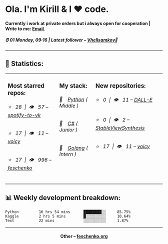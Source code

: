 
<h1>Ola. I'm Kirill & I ❤️ code.</h1>
<h4>Currently i work at private orders but i always open for cooperation | Write to me: <a href="mailto:swipduces@yandex.com">Email <img src="https://camo.githubusercontent.com/5bf17041186bbc591a286709593ee76baf2e4711/68747470733a2f2f6564656e742e6769746875622e696f2f537570657254696e7949636f6e732f696d616765732f7376672f676d61696c2e737667" width="10"></a></h4>
<h5>⏰ 01 Monday, 09:16 | Latest follower – <a href="https://github.com/Vhellsamkov/" target="_blank">Vhellsamkov</a>👋</h5>
<hr>
<h2>📝 Statistics: </h2>
<table>
  <tr>
    <td valign="top">
      <h3>Most starred repos: </h3>
            <h6>⭐️&nbsp;&nbsp;&nbsp;28&nbsp;&nbsp;|&nbsp;&nbsp;👁&nbsp;&nbsp;&nbsp;57 – <a href='https://github.com/feschenko/spotify-to-vk'>spotify-to-vk</a></h6> 
      <h6>⭐️&nbsp;&nbsp;&nbsp;17&nbsp;&nbsp;|&nbsp;&nbsp;👁&nbsp;&nbsp;&nbsp;11 – <a href='https://github.com/feschenko/voicy'>voicy</a></h6> 
      <h6>⭐️&nbsp;&nbsp;&nbsp;17&nbsp;&nbsp;|&nbsp;&nbsp;👁&nbsp;&nbsp;&nbsp;996 – <a href='https://github.com/feschenko/feschenko'>feschenko</a></h6> 
    </td>
    <td valign="top">
      <h3>My stack: </h3>
      <h6>📔&emsp;<a href="https://github.com/feschenko?tab=repositories&q=&type=&language=python">Python</a> ( Middle )</h6>
      <h6>📗&emsp;<a href="https://github.com/feschenko?tab=repositories&q=&type=&language=c%23">C#</a> ( Junior )</h6>
      <h6>📘&emsp;<a href="https://github.com/feschenko?tab=repositories&q=&type=&language=go">Golang</a> ( Intern )</h6>
      </td>
     <td valign="top">
      <h3>New repositories: </h3>
           <h6>⭐️&nbsp;&nbsp;&nbsp;0&nbsp;&nbsp;|&nbsp;&nbsp;👁&nbsp;&nbsp;&nbsp;11 – <a href='https://github.com/feschenko/DALL-E'>DALL-E</a></h6> 
      <h6>⭐️&nbsp;&nbsp;&nbsp;0&nbsp;&nbsp;|&nbsp;&nbsp;👁&nbsp;&nbsp;&nbsp;2 – <a href='https://github.com/feschenko/StableViewSynthesis'>StableViewSynthesis</a></h6> 
      <h6>⭐️&nbsp;&nbsp;&nbsp;17&nbsp;&nbsp;|&nbsp;&nbsp;👁&nbsp;&nbsp;&nbsp;11 – <a href='https://github.com/feschenko/voicy'>voicy</a></h6> 
        </td>
  </tr>
</table>
<h2>📊 Weekly development breakdown: </h2>


```text
Python         16 hrs 54 mins      ████████░░     85.75%
Kaggle         2 hrs 5 mins        █░░░░░░░░░     10.64%
Text           22 mins             ░░░░░░░░░░     1.87%
```



<hr>
<h4 align="center">Other – <a href='http://feschenko.org' target="_blank">feschenko.org</a><h4>
    